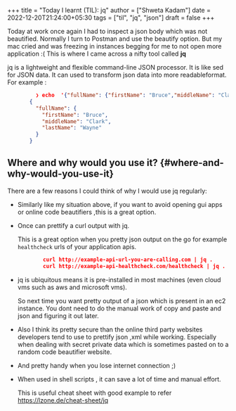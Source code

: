 +++
title = "Today I learnt (TIL): jq"
author = ["Shweta Kadam"]
date = 2022-12-20T21:24:00+05:30
tags = ["til", "jq", "json"]
draft = false
+++

Today at work once again I had to inspect a json body which was not beautified. Normally I turn to Postman and use the beautify option.
      But my mac cried and was freezing in instances begging for me to not open more application :(
      This is where I came across a nifty tool called  ****jq****

jq is a lightweight and flexible command-line JSON processor. It is like sed for JSON data. It can used to transform json data into more readableformat.
For example :

```json
         ❯ echo  '{"fullName": {"firstName": "Bruce","middleName": "Clark", "lastName": "Wayne" }}' | jq .
       {
         "fullName": {
           "firstName": "Bruce",
           "middleName": "Clark",
           "lastName": "Wayne"
         }
       }
```


## Where and why would you use it? {#where-and-why-would-you-use-it}

There are a few reasons I could think of why I would use jq regularly:

<!--list-separator-->

-  Similarly like my situation above, if you want to avoid opening gui apps or online code beautifiers ,this is a great option.

<!--list-separator-->

-  Once can prettify a curl output with jq.

    This is a great option when you pretty json output on the go for example `healthcheck` urls of your application apis.

    ```json
            curl http://example-api-url-you-are-calling.com | jq .
            curl http://example-api-healthcheck.com/healthcheck | jq .
    ```

<!--list-separator-->

-  jq is ubiquitous means it is pre-installed in most machines (even cloud vms such as aws and microsoft vms).

    So next time you want pretty output of a json which is present in an ec2 instance.
    You dont need to do the manual work of copy and paste and json and figuring it out later.

<!--list-separator-->

-  Also I think its pretty secure than the online third party websites developers tend to use to prettify json ,xml while working. Especially when dealing with secret private data which is sometimes pasted on to a random code beautifier website.

<!--list-separator-->

-  And pretty handy when you lose internet connection ;)

<!--list-separator-->

-  When used in shell scripts , it can save a lot of time and manual effort.

    This is useful cheat sheet with good example to refer <https://lzone.de/cheat-sheet/jq>
